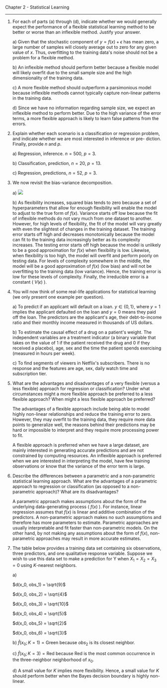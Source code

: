 Chapter 2 - Statistical Learning

---

1. For each of parts (a) through (d), indicate whether we would generally expect
the performance of a flexible statistical learning method to be better or worse
than an inflexible method. Justify your answer.

    a) Given that the stochastic component of $y = f(x) + \epsilon$ has mean
    zero, a large number of samples will closely average out to zero for any
    given value of $x$. Thus, overfitting to the training data's noise should
    not be a problem for a flexible method.

    b) An inflexible method should perform better because a flexible model will
    likely overfit due to the small sample size and the high dimensionality of
    the training data.

    c) A more flexible method should outperform a parsimonious model because
    inflexible methods cannot typically capture non-linear patterns in the
    training data.

    d) Since we have no information regarding sample size, we expect an
    inflexible method to perform better. Due to the high variance of the error
    terms, a more flexible approach is likely to learn false patterns from the
    errors.

2. Explain whether each scenario is a classification or regression problem, and
indicate whether we are most interested in inference or pre- diction. Finally,
provide $n$ and $p$.

    a) Regression, inference. $n = 500$, $p = 3$.
    
    b) Classification, prediction, $n = 20$, $p = 13$.

    c) Regression, predictions, $n = 52$, $p = 3$.

3. We now revisit the bias-variance decomposition.

    a) ![](https://drive.google.com/uc?id=1zXTYjQ7-B0cuT2XvqPqlycKo24cGXPK4)

    b) As flexibility increases, squared bias tends to zero because a set of
    hyperparameters that allow for enough flexibility will enable the model to
    adjust to the true form of $f(x)$. Variance starts off low because the fit
    of inflexible methods do not vary much from one dataset to another. However,
    for high levels of flexibility, the fit of the model will vary greatly with
    even the slightest of changes in the training dataset. The training error
    starts off high and decreases monotonically because the model can fit to the
    training data increasingly better as its complexity increases. The testing
    error starts off high because the model is unlikely to be a good
    approximation for $f(x)$ when  flexibility is low. Likewise, when
    flexibility is too high, the model will overfit and perform poorly on
    testing data. For levels of complexity somewhere in the middle, the model
    will be a good approximation of $f(x)$ (low bias) and will not be
    overfitting to the training data (low variance). Hence, the training error
    is low for these levels of complexity. Finally, the irreducible error is a
    constant ( $V(\epsilon)$ ).

4. You will now think of some real-life applications for statistical learning
(we only present one example per question).

    a) To predict if an applicant will default on a loan. $y \in \{0, 1\}$,
    where $y = 1$ implies the applicant defaulted on the loan and $y = 0$ means
    they paid off the loan. The predictors are the applicant's age, their
    debt-to-income ratio and their monthly income measured in thousands of US
    dollars.

    b) To estimate the causal effect of a drug on a patient's weight. The
    independent variables are a treatment indicator (a binary variable that
    takes on the value of $1$ if the patient received the drug and $0$ if they
    received a placebo), age, sex and the time the patient spends exercising
    (measured in hours per week).

    c) To find segments of viewers in Netflix's subscribers. There is no
    response and the features are age, sex, daily watch time and subscription
    tier.

5. What are the advantages and disadvantages of a very flexible (versus a less
flexible) approach for regression or classification? Under what circumstances
might a more flexible approach be preferred to a less flexible approach? When
might a less flexible approach be preferred?

    The advantages of a flexible approach include being able to model highly
    non-linear relationships and reduce the training error to zero. However,
    they may overfit to the training data, they require more data points to
    generalize well, the reasons behind their predictions may be hard or
    impossible to interpret and they require more processing power to fit.

    A flexible approach is preferred when we have a large dataset, are mainly
    interested in generating accurate predictions and are not constrained by
    computing resources. An inflexible approach is preferred when we are
    interested in interpreting the model, have few
    training observations or know that the variance of the error term is large.

6. Describe the differences between a parametric and a non-parametric
statistical learning approach. What are the advantages of a parametric
approach to regression or classification (as opposed to a non-parametric
approach)? What are its disadvantages?

    A parametric approach makes assumptions about the form of the underlying
    data-generating process ( $f(x)$ ). For instance, linear regression assumes
    that $f(x)$ is linear and additive combination of the predictors. A
    non-parametric approach makes no such assumptions and therefore has more
    parameters to estimate. Parametric approaches are usually interpretable and
    fit faster than non-parametric models. On the other hand, by not making any
    assumptions about the form of $f(x)$, non-parametric approaches may result
    in more accurate estimates.

7. The table below provides a training data set containing six observations,
three predictors, and one qualitative response variable. Suppose we wish to use
this data set to make a prediction for Y when $X_1 = X_2 = X_3 = 0$ using
_K_-nearest neighbors.

    a)

    $d(x_0, obs_1) = \sqrt{9}$

    $d(x_0, obs_2) = \sqrt{4}$

    $d(x_0, obs_3) = \sqrt{10}$

    $d(x_0, obs_4) = \sqrt{5}$

    $d(x_0, obs_5) = \sqrt{2}$

    $d(x_0, obs_6) = \sqrt{3}$

    b) $\hat{f}(x_0; K=1) = \text{Green}$ because $obs_2$ is its closest
    neighbor.

    c) $\hat{f}(x_0; K=3) = \text{Red}$ because $\text{Red}$ is the most common
    occurrence in the three-neighbor neighborhood of $x_0$.

    d) A small value for $K$ implies more flexibility. Hence, a small value for
    $K$ should perform better when the Bayes decision boundary is highly 
    non-linear.